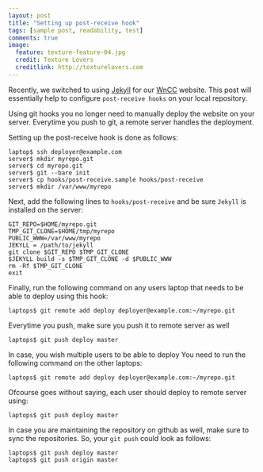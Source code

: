 ```yaml
---
layout: post
title: "Setting up post-receive hook"
tags: [sample post, readability, test]
comments: true
image:
  feature: texture-feature-04.jpg
  credit: Texture Lovers
  creditlink: http://texturelovers.com
---
```


Recently, we switched to using [Jekyll](http://jekyllrb.com/) for our [WnCC](http://wncc-iitb.org/) website.
This post will essentially help to configure `post-receive hooks` on your local repository.

Using git hooks you no longer need to manually deploy the website on your server. Everytime you push to git, a remote server handles the deployment.

Setting up the post-receive hook is done as follows:


	laptop$ ssh deployer@example.com
	server$ mkdir myrepo.git
	server$ cd myrepo.git
	server$ git --bare init
	server$ cp hooks/post-receive.sample hooks/post-receive
	server$ mkdir /var/www/myrepo


Next, add the following lines to `hooks/post-receive` and be sure `Jekyll` is installed on the server:


	GIT_REPO=$HOME/myrepo.git
	TMP_GIT_CLONE=$HOME/tmp/myrepo
	PUBLIC_WWW=/var/www/myrepo
	JEKYLL = /path/to/jekyll
	git clone $GIT_REPO $TMP_GIT_CLONE
	$JEKYLL build -s $TMP_GIT_CLONE -d $PUBLIC_WWW
	rm -Rf $TMP_GIT_CLONE
	exit

Finally, run the following command on any users laptop that needs to be able to deploy using this hook:


	laptops$ git remote add deploy deployer@example.com:~/myrepo.git


Everytime you push, make sure you push it to remote server as well


	laptops$ git push deploy master


In case, you wish multiple users to be able to deploy
You need to run the following command on the other laptops:

	
	laptops$ git remote add deploy deployer@example.com:~/myrepo.git


Ofcourse goes without saying, each user should deploy to remote server using:


	laptops$ git push deploy master


In case you are maintaining the repository on github as well, make sure to sync the repositories.
So, your `git push` could look as follows:


	laptops$ git push deploy master
	laptops$ git push origin master


